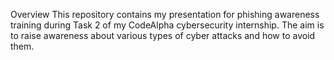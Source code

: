 Overview
This repository contains my presentation for phishing awareness training during Task 2 of my CodeAlpha cybersecurity internship. The aim is to raise awareness about various types of cyber attacks and how to avoid them.
